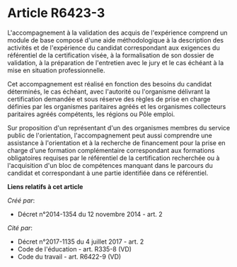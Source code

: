# Article R6423-3

L'accompagnement à la validation des acquis de l'expérience comprend un module de base composé d'une aide méthodologique à la
description des activités et de l'expérience du candidat correspondant aux exigences du référentiel de la certification
visée, à la formalisation de son dossier de validation, à la préparation de l'entretien avec le jury et le cas échéant à la
mise en situation professionnelle. 

Cet accompagnement est réalisé en fonction des besoins du candidat déterminés, le cas échéant, avec l'autorité ou l'organisme
délivrant la certification demandée et sous réserve des règles de prise en charge définies par les organismes paritaires
agréés et les organismes collecteurs paritaires agréés compétents, les régions ou Pôle emploi. 

Sur proposition d'un représentant d'un des organismes membres du service public de l'orientation, l'accompagnement peut aussi
comprendre une assistance à l'orientation et à la recherche de financement pour la prise en charge d'une formation
complémentaire correspondant aux formations obligatoires requises par le référentiel de la certification recherchée ou à
l'acquisition d'un bloc de compétences manquant dans le parcours du candidat et correspondant à une partie identifiée dans ce
référentiel.

**Liens relatifs à cet article**

_Créé par_:

  - Décret n°2014-1354 du 12 novembre 2014 - art. 2

_Cité par_:

  - Décret n°2017-1135 du 4 juillet 2017 - art. 2
  - Code de l'éducation - art. R335-8 (VD)
  - Code du travail - art. R6422-9 (VD)
